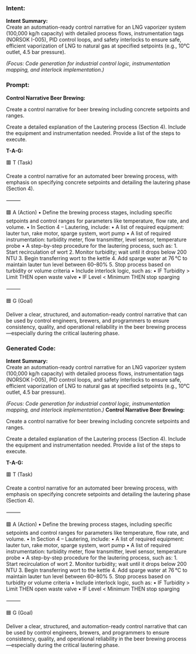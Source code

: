### Intent:
**Intent Summary:**  
Create an automation-ready control narrative for an LNG vaporizer system (100,000 kg/h capacity) with detailed process flows, instrumentation tags (NORSOK I-005), PID control loops, and safety interlocks to ensure safe, efficient vaporization of LNG to natural gas at specified setpoints (e.g., 10°C outlet, 4.5 bar pressure).  

*(Focus: Code generation for industrial control logic, instrumentation mapping, and interlock implementation.)*

### Prompt:
**Control Narrative Beer Brewing:**

Create a control narrative for beer brewing including concrete setpoints and ranges.

Create a detailed explanation of the Lautering process (Section 4). Include the equipment and instrumentation needed. Provide a list of the steps to execute.

**T-A-G:**

🟥 T (Task)

Create a control narrative for an automated beer brewing process, with emphasis on specifying concrete setpoints and detailing the lautering phase (Section 4).

⸻

🟩 A (Action)
	•	Define the brewing process stages, including specific setpoints and control ranges for parameters like temperature, flow rate, and volume.
	•	In Section 4 – Lautering, include:
	•	A list of required equipment: lauter tun, rake motor, sparge system, wort pump
	•	A list of required instrumentation: turbidity meter, flow transmitter, level sensor, temperature probe
	•	A step-by-step procedure for the lautering process, such as:
	1.	Start recirculation of wort
	2.	Monitor turbidity; wait until it drops below 200 NTU
	3.	Begin transferring wort to the kettle
	4.	Add sparge water at 76 °C to maintain lauter tun level between 60–80%
	5.	Stop process based on turbidity or volume criteria
	•	Include interlock logic, such as:
	•	IF Turbidity > Limit THEN open waste valve
	•	IF Level < Minimum THEN stop sparging

⸻

🟦 G (Goal)

Deliver a clear, structured, and automation-ready control narrative that can be used by control engineers, brewers, and programmers to ensure consistency, quality, and operational reliability in the beer brewing process—especially during the critical lautering phase.

### Generated Code:
**Intent Summary:**  
Create an automation-ready control narrative for an LNG vaporizer system (100,000 kg/h capacity) with detailed process flows, instrumentation tags (NORSOK I-005), PID control loops, and safety interlocks to ensure safe, efficient vaporization of LNG to natural gas at specified setpoints (e.g., 10°C outlet, 4.5 bar pressure).  

*(Focus: Code generation for industrial control logic, instrumentation mapping, and interlock implementation.)*
**Control Narrative Beer Brewing:**

Create a control narrative for beer brewing including concrete setpoints and ranges.

Create a detailed explanation of the Lautering process (Section 4). Include the equipment and instrumentation needed. Provide a list of the steps to execute.

**T-A-G:**

🟥 T (Task)

Create a control narrative for an automated beer brewing process, with emphasis on specifying concrete setpoints and detailing the lautering phase (Section 4).

⸻

🟩 A (Action)
	•	Define the brewing process stages, including specific setpoints and control ranges for parameters like temperature, flow rate, and volume.
	•	In Section 4 – Lautering, include:
	•	A list of required equipment: lauter tun, rake motor, sparge system, wort pump
	•	A list of required instrumentation: turbidity meter, flow transmitter, level sensor, temperature probe
	•	A step-by-step procedure for the lautering process, such as:
	1.	Start recirculation of wort
	2.	Monitor turbidity; wait until it drops below 200 NTU
	3.	Begin transferring wort to the kettle
	4.	Add sparge water at 76 °C to maintain lauter tun level between 60–80%
	5.	Stop process based on turbidity or volume criteria
	•	Include interlock logic, such as:
	•	IF Turbidity > Limit THEN open waste valve
	•	IF Level < Minimum THEN stop sparging

⸻

🟦 G (Goal)

Deliver a clear, structured, and automation-ready control narrative that can be used by control engineers, brewers, and programmers to ensure consistency, quality, and operational reliability in the beer brewing process—especially during the critical lautering phase.

